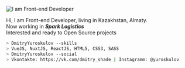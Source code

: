 ![I am Front-end Developer](https://sun9-11.userapi.com/5aoiCam_uMRlVG-wJS-DH19Van1TGRW5zpMGHA/T391S_dWV6g.jpg)

Hi, I am Front-end Developer, living in Kazakhstan, Almaty.\
Now working in ***Spark Logistics***\
Interested and ready to Open Source projects

```bash
> DmitryYuroskulov --skills
> VueJS, NuxtJS, ReactJS, HTML5, CSS3, SASS
> DmitryYuroskulov --social
> Vkontakte: https://vk.com/dmitry_shade | Instagramm: @yuroskulov
```
